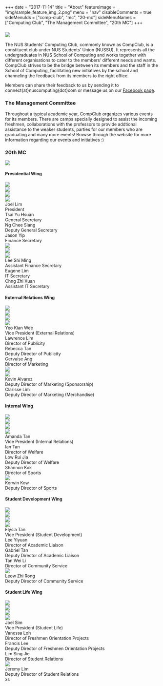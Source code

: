 +++
date = "2017-11-14"
title = "About"
featureimage = "img/sample_feature_img_2.png"
menu = "nav"
disableComments = true
sideMenuIds = ["comp-club", "mc", "20-mc"]
sideMenuNames = ["Computing Club", "The Management Committee", "20th MC"]
+++

### <div id="comp-club" class="section scrollspy"><img src="../img/about/logo.png"></div>

The NUS Students’ Computing Club, commonly known as CompClub, is a constituent club under NUS Students' Union (NUSSU). It represents all the undergraduates in NUS School of Computing and works together with different organisations to cater to the members' different needs and wants. CompClub strives to be the bridge between its members and the staff in the School of Computing, facilitating new initiatives by the school and channeling the feedback from its members to the right office.

Members can share their feedback to us by sending it to connect{at}nuscomputing{dot}com or message us on our [Facebook page](https://www.facebook.com/nuscomputing/).

### <div id="mc" class="section scrollspy">The Management Committee</div>

Throughout a typical academic year, CompClub organizes various events for its members. There are camps specially designed to assist the incoming freshmen, collaborations with the professors to provide addtional assistance to the weaker students, parties for our members who are graduating and many more events! Browse through the website for more information regarding our events and initiatives :)

### <div id="20-mc" class="section scrollspy">20th MC</div>

<img src="../img/about/20-mc/Group.jpg">

#### Presidential Wing
<div class="row has-rounded-images">
<div class="col s3 m3 l3"><img src="../img/about/20-mc/01_JoelLim_President.jpg"></div>
<div class="col s3 m3 l3"><img src="../img/about/20-mc/06_TsaiYuHsuan_GeneralSecretary.jpg"></div>
<div class="col s3 m3 l3"><img src="../img/about/20-mc/07_NgCheeSiang_AssistantGeneralSecretary.jpg"></div>
<div class="col s3 m3 l3"><img src="../img/about/20-mc/08_JasonYip_FinancialSecretary.jpg"></div>
</div>
<div class="row">
<div class="col s3 m3 l3 center-align">Joel Lim<br>President</div>
<div class="col s3 m3 l3 center-align">Tsai Yu Hsuan<br>General Secretary</div>
<div class="col s3 m3 l3 center-align">Ng Chee Siang<br>Deputy General Secretary</div>
<div class="col s3 m3 l3 center-align">Jason Yip<br>Finance Secretary</div>
</div>
<div class="row has-rounded-images">
<div class="col s3 m3 l3"><img src="../img/about/20-mc/09_LeeShiMing_AssistantFinancialSecretary.jpg"></div>
<div class="col s3 m3 l3"><img src="../img/about/20-mc/10_EugeneLim_SecretaryIT.jpg"></div>
<div class="col s3 m3 l3"><img src="../img/about/20-mc/11_ChngZhiXuan_DySecretaryIT.jpg"></div>
<div class="col s3 m3 l3"></div>
</div>
<div class="row">
<div class="col s3 m3 l3 center-align">Lee Shi Ming<br>Assistant Finance Secretary</div>
<div class="col s3 m3 l3 center-align">Eugene Lim<br>IT Secretary</div>
<div class="col s3 m3 l3 center-align">Chng Zhi Xuan<br>Assistant IT Secretary</div>
<div class="col s3 m3 l3 center-align"></div>
</div>

#### External Relations Wing
<div class="row has-rounded-images">
<div class="col s3 m3 l3"><img src="../img/about/20-mc/02_YeoKianWee_VPExternalRelations.jpg"></div>
<div class="col s3 m3 l3"><img src="../img/about/20-mc/15_LawrenceLim_DirectorPublicity.jpg"></div>
<div class="col s3 m3 l3"><img src="../img/about/20-mc/16_RebeccaTan_DyDirectorPublicity.jpg"></div>
<div class="col s3 m3 l3"><img src="../img/about/20-mc/12_GervaiseAng_DirectorMarketing.jpg"></div>
</div>
<div class="row">
<div class="col s3 m3 l3 center-align">Yeo Kian Wee<br>Vice President (External Relations)</div>
<div class="col s3 m3 l3 center-align">Lawrence Lim<br>Director of Publicity</div>
<div class="col s3 m3 l3 center-align">Rebecca Tan<br>Deputy Director of Publicity</div>
<div class="col s3 m3 l3 center-align">Gervaise Ang<br>Director of Marketing</div>
</div>
<div class="row has-rounded-images">
<div class="col s3 m3 l3"><img src="../img/about/20-mc/13_NicoleKevin_DyDirectorMarketing.jpg"></div>
<div class="col s3 m3 l3"><img src="../img/about/20-mc/14_ClarisseLim_DyDirectorMarketing.jpg"></div>
<div class="col s3 m3 l3"></div>
<div class="col s3 m3 l3"></div>
</div>
<div class="row">
<div class="col s3 m3 l3 center-align">Kevin Alvarez<br>Deputy Director of Marketing (Sponsorship)</div>
<div class="col s3 m3 l3 center-align">Clarisse Lim<br>Deputy Director of Marketing (Merchandise)</div>
<div class="col s3 m3 l3 center-align"></div>
<div class="col s3 m3 l3 center-align"></div>
</div>

#### Internal Wing
<div class="row has-rounded-images">
<div class="col s3 m3 l3"><img src="../img/about/20-mc/03_AmandaTan_VPInternal.jpg"></div>
<div class="col s3 m3 l3"><img src="../img/about/20-mc/17_IanTan_DirectorWelfare.jpg"></div>
<div class="col s3 m3 l3"><img src="../img/about/20-mc/18_LowRuiJia_DyDirectorWelfare.jpg"></div>
<div class="col s3 m3 l3"><img src="../img/about/20-mc/19_ShannonKok_DirectorSports.jpg"></div>
</div>
<div class="row">
<div class="col s3 m3 l3 center-align">Amanda Tan<br>Vice President (Internal Relations)</div>
<div class="col s3 m3 l3 center-align">Ian Tan<br>Director of Welfare</div>
<div class="col s3 m3 l3 center-align">Low Rui Jia<br>Deputy Director of Welfare</div>
<div class="col s3 m3 l3 center-align">Shannon Kok<br>Director of Sports</div>
</div>
<div class="row has-rounded-images">
<div class="col s3 m3 l3"><img src="../img/about/20-mc/20_KerwinKow_DyDirectorSports.jpg"></div>
<div class="col s3 m3 l3"></div>
<div class="col s3 m3 l3"></div>
<div class="col s3 m3 l3"></div>
</div>
<div class="row">
<div class="col s3 m3 l3 center-align">Kerwin Kow<br>Deputy Director of Sports</div>
<div class="col s3 m3 l3 center-align"></div>
<div class="col s3 m3 l3 center-align"></div>
<div class="col s3 m3 l3 center-align"></div>
</div>

#### Student Development Wing
<div class="row has-rounded-images">
<div class="col s3 m3 l3"><img src="../img/about/20-mc/04_ElysiaTan_VPStudentDevelopment.jpg"></div>
<div class="col s3 m3 l3"><img src="../img/about/20-mc/25_LeeYiyuan_DirectorAcademicLiaison.jpg"></div>
<div class="col s3 m3 l3"><img src="../img/about/20-mc/26_GabrielTan_DyDirectorAcademicLiaison.jpg"></div>
<div class="col s3 m3 l3"><img src="../img/about/20-mc/27_TanWeiLi_DirectorCommunityService.jpg"></div>
</div>
<div class="row">
<div class="col s3 m3 l3 center-align">Elysia Tan<br>Vice President (Student Development)</div>
<div class="col s3 m3 l3 center-align">Lee Yiyuan<br>Director of Academic Liaison</div>
<div class="col s3 m3 l3 center-align">Gabriel Tan<br>Deputy Director of Academic Liaison</div>
<div class="col s3 m3 l3 center-align">Tan Wei Li<br>Director of Community Service</div>
</div>
<div class="row has-rounded-images">
<div class="col s3 m3 l3"><img src="../img/about/20-mc/28_ZhaoJunRu_DyDirectorCommunityService.jpg"></div>
<div class="col s3 m3 l3"></div>
<div class="col s3 m3 l3"></div>
<div class="col s3 m3 l3"></div>
</div>
<div class="row">
<div class="col s3 m3 l3 center-align">Leow Zhi Rong<br>Deputy Director of Community Service</div>
<div class="col s3 m3 l3 center-align"></div>
<div class="col s3 m3 l3 center-align"></div>
<div class="col s3 m3 l3 center-align"></div>
</div>

#### Student Life Wing
<div class="row has-rounded-images">
<div class="col s3 m3 l3"><img src="../img/about/20-mc/05_JoelSim_VPStudentLife.jpg"></div>
<div class="col s3 m3 l3"><img src="../img/about/20-mc/21_VanessaLoh_DirectorFOP.jpg"></div>
<div class="col s3 m3 l3"><img src="../img/about/20-mc/22_FrancisLee_DyDirectorFOP.jpg"></div>
<div class="col s3 m3 l3"><img src="../img/about/20-mc/23_LimSingJie_DirectorStudentRelations.jpg"></div>
</div>
<div class="row">
<div class="col s3 m3 l3 center-align">Joel Sim<br>Vice President (Student Life)</div>
<div class="col s3 m3 l3 center-align">Vanessa Loh<br>Director of Freshmen Orientation Projects</div>
<div class="col s3 m3 l3 center-align">Francis Lee<br>Deputy Director of Freshmen Orientation Projects</div>
<div class="col s3 m3 l3 center-align">Lim Sing Jie<br>Director of Student Relations</div>
</div>
<div class="row has-rounded-images">
<div class="col s3 m3 l3"><img src="../img/about/20-mc/24_JeremyLim_DyDirectorStudentRelations.jpg"></div>
<div class="col s3 m3 l3"></div>
<div class="col s3 m3 l3"></div>
<div class="col s3 m3 l3"></div>
</div>
<div class="row">
<div class="col s3 m3 l3 center-align">Jeremy Lim<br>Deputy Director of Student Relations</div>
<div class="col s3 m3 l3 center-align"></div>
<div class="col s3 m3 l3 center-align"></div>
<div class="col s3 m3 l3 center-align"></div>
</div>xs
